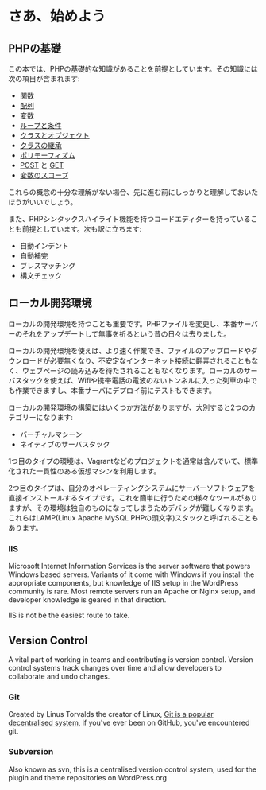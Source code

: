 # さあ、始めよう

## PHPの基礎

この本では、PHPの基礎的な知識があることを前提としています。その知識には次の項目が含まれます:

 - [関数](http://www.php.net/manual/en/language.functions.php)
 - [配列](http://www.php.net/manual/en/language.types.array.php)
 - [変数](http://www.php.net/manual/en/language.variables.php)
 - [ループと条件](http://www.php.net/manual/en/language.control-structures.php)
 - [クラスとオブジェクト](http://www.php.net/manual/en/language.oop5.php)
 - [クラスの継承](http://www.php.net/manual/en/language.oop5.inheritance.php)
 - [ポリモーフィズム](http://code.tutsplus.com/tutorials/understanding-and-applying-polymorphism-in-php--net-14362)
 - [POST](http://www.php.net/manual/en/reserved.variables.post.php) と [GET](http://www.php.net/manual/en/reserved.variables.get.php)
 - [変数のスコープ](http://www.php.net/manual/en/language.variables.scope.php)

これらの概念の十分な理解がない場合、先に進む前にしっかりと理解しておいたほうがいいでしょう。

また、PHPシンタックスハイライト機能を持つコードエディターを持っていることも前提としています。次も訳に立ちます:

 - 自動インデント
 - 自動補完
 - ブレスマッチング
 - 構文チェック

## ローカル開発環境

ローカルの開発環境を持つことも重要です。PHPファイルを変更し、本番サーバーのそれをアップデートして無事を祈るという昔の日々は去りました。

ローカルの開発環境を使えば、より速く作業でき、ファイルのアップロードやダウンロードが必要無くなり、不安定なインターネット接続に翻弄されることもなく、ウェブページの読み込みを待たされることもなくなります。ローカルのサーバスタックを使えば、Wifiや携帯電話の電波のないトンネルに入った列車の中でも作業できますし、本番サーバにデプロイ前にテストもできます。

ローカルの開発環境の構築にはいくつか方法がありますが、大別すると2つのカテゴリーになります:

 - バーチャルマシーン
 - ネイティブのサーバスタック

1つ目のタイプの環境は、Vagrantなどのプロジェクトを通常は含んでいて、標準化された一貫性のある仮想マシンを利用します。

2つ目のタイプは、自分のオペレーティングシステムにサーバーソフトウェアを直接インストールするタイプです。これを簡単に行うための様々なツールがありますが、その環境は独自のものになってしまうためデバッグが難しくなります。これらはLAMP(Linux Apache MySQL PHPの頭文字)スタックと呼ばれることもあります。

### IIS

Microsoft Internet Information Services is the server software that powers Windows based servers. Variants of it come with Windows if you install the appropriate components, but knowledge of IIS setup in the WordPress community is rare. Most remote servers run an Apache or Nginx setup, and developer knowledge is geared in that direction.

IIS is not be the easiest route to take.

## Version Control

A vital part of working in teams and contributing is version control. Version control systems track changes over time and allow developers to collaborate and undo changes.

### Git

Created by Linus Torvalds the creator of Linux, [Git is a popular decentralised system](http://git-scm.com/), if you've ever been on GitHub, you've encountered git.

### Subversion

Also known as svn, this is a centralised version control system, used for the plugin and theme repositories on WordPress.org
